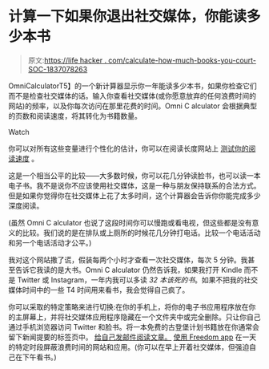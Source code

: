 # 计算一下如果你退出社交媒体，你能读多少本书

> 原文:[https://life hacker . com/calculate-how-much-books-you-court-SOC-1837078263](https://lifehacker.com/calculate-how-many-books-you-could-read-if-you-quit-soc-1837078263)

OmniCalculatorT5】的一个新计算器显示你一年能读多少本书，如果你检查它们而不是检查社交媒体的话。输入你查看社交媒体(或你愿意放弃的任何浪费时间的网站)的频率，以及你每次访问在那里花费的时间。Omni C alculator 会根据典型的页数和阅读速度，将其转化为书籍数量。

Watch

你可以对所有这些变量进行个性化的估计，你可以在阅读长度网站上 [测试你的阅读速度](https://www.readinglength.com/wpm) 。

这是一个相当公平的比较——大多数时候，你可以花几分钟读脸书，也可以读一本电子书。我不是说你不应该使用社交媒体，这是一种与朋友保持联系的合法方式。但是如果你觉得你在社交媒体上花了太多时间，这个计算器会告诉你你能完成多少深度阅读。

(虽然 Omni C alculator 也说了这段时间你可以慢跑或看电视，但这些都是没有意义的比较。我们说的是在排队或上厕所的时候花几分钟打电话。比较一个电话活动和另一个电话活动才公平。)

我对这个网站撒了谎，假装每两个小时才查看一次社交媒体，每次 5 分钟。我甚至告诉它我读的是大书。Omni C alculator 仍然告诉我，如果我打开 Kindle 而不是 Twitter 或 Instagram，一年内我可以多读 *32 本该死的书*。如果不把我的社交媒体时间中的一些 T4 时间用来看书，我会觉得自己疯了。

你可以采取的特定策略来进行切换:在你的手机上，将你的电子书应用程序放在你的主屏幕上，并将社交媒体应用程序隐藏在一个文件夹中或完全删除。只让你自己通过手机浏览器访问 Twitter 和脸书。将一本免费的古登堡计划书籍放在你通常会留下新闻提要的标签页中。 [给自己发邮件阅读文章。](https://lifehacker.com/dripread-splits-articles-into-daily-email-installments-1589163458) [使用 Freedom app](https://lifehacker.com/you-can-now-block-distracting-macos-apps-with-the-freed-1820974931) 在一天的特定时段屏蔽浪费时间的网站和应用。(你可以在早上开着社交媒体，但强迫自己在下午看书。)